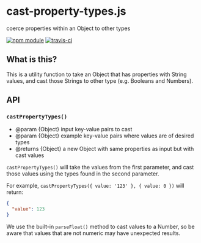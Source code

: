 # cast-property-types.js

coerce properties within an Object to other types

[![npm module](https://img.shields.io/npm/v/@blinkmobile/cast-property-types.svg)](https://www.npmjs.com/package/@blinkmobile/cast-property-types)
[![travis-ci](https://img.shields.io/travis/blinkmobile/cast-property-types.js.svg)](https://travis-ci.org/blinkmobile/cast-property-types.js)


## What is this?

This is a utility function to take an Object that has properties with String
values, and cast those Strings to other type (e.g. Booleans and Numbers).


## API

### `castPropertyTypes()`

- @param {Object} input key-value pairs to cast
- @param {Object} example key-value pairs where values are of desired types
- @returns {Object} a new Object with same properties as input but with cast values

`castPropertyTypes()` will take the values from the first parameter, and cast
those values using the types found in the second parameter.

For example, `castPropertyTypes({ value: '123' }, { value: 0 })` will return:

```json
{
  "value": 123
}
```

We use the built-in `parseFloat()` method to cast values to a Number, so be
aware that values that are not numeric may have unexpected results.
